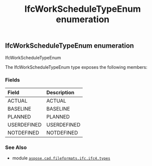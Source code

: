 ﻿---
title: IfcWorkScheduleTypeEnum enumeration
second_title: Aspose.CAD for Python via .NET API References
description: 
type: docs
weight: 3970
url: /aspose.cad.fileformats.ifc.ifc4.types/ifcworkscheduletypeenum/
is_root: false
---

## IfcWorkScheduleTypeEnum enumeration

IfcWorkScheduleTypeEnum



The IfcWorkScheduleTypeEnum type exposes the following members:

### Fields
| Field | Description |
| :- | :- |
| ACTUAL | ACTUAL |
| BASELINE | BASELINE |
| PLANNED | PLANNED |
| USERDEFINED | USERDEFINED |
| NOTDEFINED | NOTDEFINED |



### See Also
* module [`aspose.cad.fileformats.ifc.ifc4.types`](..)

